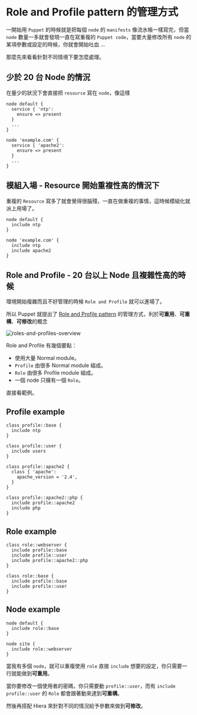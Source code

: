 # Role and Profile pattern 的管理方式

一開始用 `Puppet` 的時候就是把每個 `node` 的 `manifests` 像流水帳一樣寫完，但當 `node` 數量一多就會發現一直在寫重複的 `Puppet code`，當要大量修改所有 `node` 的某項參數或設定的時候，你就會開始吐血 ...

那麼先來看看針對不同情境下要怎麼處理。

## 少於 20 台 Node 的情況

在量少的狀況下會直接把 `resource` 寫在 `node`，像這樣

```puppet
node default {
  service { 'ntp':
    ensure => present
  }
  ...
}

node 'example.com' {
  service { 'apache2':
    ensure => present
  }
  ...
}
```

## 模組入場 - Resource 開始重複性高的情況下

重複的 `Resource` 寫多了就會覺得很腦殘，一直在做重複的事情，這時候模組化就派上用場了。

```puppet
node default {
  include ntp
}

node 'example.com' {
  include ntp
  include apache2
}
```

## Role and Profile - 20 台以上 Node 且複雜性高的時候

環境開始複雜而且不好管理的時候 `Role and Profile` 就可以進場了。

所以 Puppet 就提出了 [Role and Profile pattern][role-and-profile-pattern] 的管理方式，利於**可重用**、**可重構**、**可修改**的概念

![roles-and-profiles-overview](/assets/images/roles_and_profiles_overview.png)

Role and Profile 有幾個要點：

  - 使用大量 Normal module。
  - `Profile` 由很多 Normal module 組成。
  - `Role` 由很多 Profile module 組成。
  - 一個 node 只擁有一個 `Role`。

直接看範例。

## Profile example

```puppet
class profile::base {
  include ntp
}

class profile::user {
  include users
}
 
class profile::apache2 {
  class { 'apache':
    apache_version = '2.4',
  }
}
 
class profile::apache2::php {
  include profile::apache2
  include php
}
```

## Role example

```puppet
class role::webserver {
  include profile::base
  include profile::user
  include profile::apache2::php
}

class role::base {
  include profile::base
  include profile::user
}
```

## Node example

```puppet
node default {
  include role::base
}

node site {
  include role::webserver
}
```

當我有多個 `node`，就可以重複使用 `role` 直接 `include` 想要的設定，你只需要一行就能做到**可重用**。

當你要修改一個使用者的密碼，你只需要動 `profile::user`，而有 `include profile::user` 的 `Role` 都會跟著動來達到**可重構**。

然後再搭配 Hiera 來針對不同的情況給予參數來做到**可修改**。


[role-and-profile-pattern]: https://docs.puppet.com/pe/2017.2/r_n_p_intro.html
